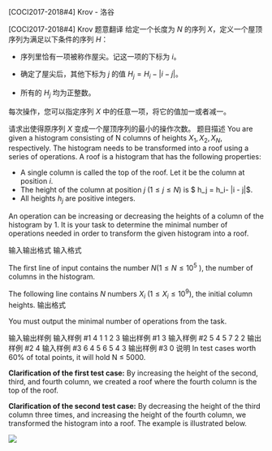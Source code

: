 



[COCI2017-2018#4] Krov - 洛谷














[COCI2017-2018#4] Krov
题意翻译
给定一个长度为 $N$ 的序列 $X$，定义一个屋顶序列为满足以下条件的序列 $H$：

- 序列里恰有一项被称作屋尖。记这一项的下标为 $i$。

- 确定了屋尖后，其他下标为 $j$ 的值 $H_j=H_i-|i-j|$。

- 所有的 $H_j$ 均为正整数。

每次操作，您可以指定序列 $X$ 中的任意一项，将它的值加一或者减一。

请求出使得原序列 $X$ 变成一个屋顶序列的最小的操作次数。
题目描述
You are given a histogram consisting of N columns of heights $X_1,X_2,X_N$, respectively. The histogram needs to be transformed into a roof using a series of operations. A roof is a
histogram that has the following properties:
- A single column is called the top of the roof. Let it be the column at position $i$.
- The height of the column at position $j\ (1 ≤ j ≤ N)$ is $ h_j = h_i- |i - j|$.
- All heights $h_j$ are positive integers.

An operation can be increasing or decreasing the heights of a column of the histogram by $1$.
It is your task to determine the minimal number of operations needed in order to transform
the given histogram into a roof.

输入输出格式
输入格式

The first line of input contains the number $N (1 ≤ N ≤ 10^5$
), the number of columns in the
histogram.

The following line contains $N$ numbers $X_i\ (1 ≤ X_i ≤ 10^9)$, the initial column heights.
输出格式

You must output the minimal number of operations from the task.

输入输出样例
输入样例 #1
4
1 1 2 3
输出样例 #1
3
输入样例 #2
5
4 5 7 2 2
输出样例 #2
4
输入样例 #3
6
4 5 6 5 4 3
输出样例 #3
0
说明
In test cases worth 60% of total points, it will hold N ≤ 5000.

**Clarification of the first test case:** By increasing the height of the second, third, and fourth column,
we created a roof where the fourth column is the top of the roof.

**Clarification of the second test case:** By decreasing the height of the third column three times, and
increasing the height of the fourth column, we transformed the histogram into a roof. The example is
illustrated below.

![](https://cdn.luogu.com.cn/upload/pic/18666.png)






